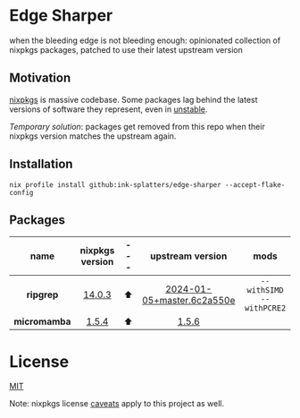 # Edge Sharper

when the bleeding edge is not bleeding enough: opinionated collection of nixpkgs packages, patched to use their latest upstream version

## Motivation

[nixpkgs](https://github.com/NixOS/nixpkgs) is massive codebase. Some packages lag behind the latest versions of software they represent, even in [unstable](https://nixos.org/channels/nixpkgs-unstable).

_Temporary solution_: packages get removed from this repo when their nixpkgs version matches the upstream again.

## Installation

```shell
nix profile install github:ink-splatters/edge-sharper --accept-flake-config
```

## Packages

name | nixpkgs version |---|upstream version |mods
:---: | :---: | :---:  | :---:  | :---:
__ripgrep__|[14.0.3](https://github.com/BurntSushi/ripgrep/commit/67ad9917ad40d23df054b87a38532b06f85205dd)|⬆️|[2024-01-05+master.6c2a550e](https://github.com/BurntSushi/ripgrep/commit/6c2a550e1ed190351707dbcb28d5085a89ac0710)| `--withSIMD --withPCRE2`
__micromamba__|[1.5.4](https://github.com/mamba-org/mamba/commit/5ce083f6cb4fb8f9a466a665954fa941f0cbb4f3)|⬆️|[1.5.6](https://github.com/mamba-org/mamba/commit/8c739ea7931aeca0a88a187a66753457aee8d078)|

# License

[MIT](LICENSE)

Note: nixpkgs license [caveats](https://github.com/NixOS/nixpkgs#license) apply to this project as well.
